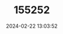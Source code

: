 ---
title: "155252"
category: "Pseudojuloides kaleidos"
draft: false
date: 2024-02-22 13:03:52
languages:
  English: ["Blue-nose Wrasse"]
---